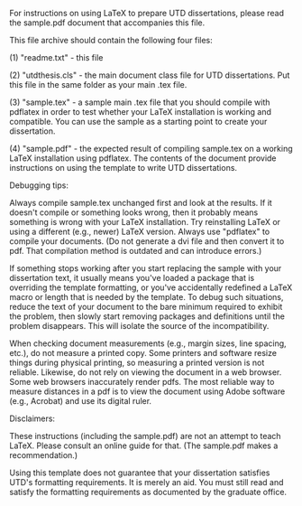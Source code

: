 For instructions on using LaTeX to prepare UTD dissertations, please read the sample.pdf document that accompanies this file.

This file archive should contain the following four files:

(1) "readme.txt" - this file

(2) "utdthesis.cls" - the main document class file for UTD dissertations.  Put this file in the same folder as your main .tex file.

(3) "sample.tex" - a sample main .tex file that you should compile with pdflatex in order to test whether your LaTeX installation is working and compatible.  You can use the sample as a starting point to create your dissertation.

(4) "sample.pdf" - the expected result of compiling sample.tex on a working LaTeX installation using pdflatex.  The contents of the document provide instructions on using the template to write UTD dissertations.


Debugging tips:

Always compile sample.tex unchanged first and look at the results.  If it doesn't compile or something looks wrong, then it probably means something is wrong with your LaTeX installation.  Try reinstalling LaTeX or using a different (e.g., newer) LaTeX version.  Always use "pdflatex" to compile your documents.  (Do not generate a dvi file and then convert it to pdf.  That compilation method is outdated and can introduce errors.)

If something stops working after you start replacing the sample with your dissertation text, it usually means you've loaded a package that is overriding the template formatting, or you've accidentally redefined a LaTeX macro or length that is needed by the template.  To debug such situations, reduce the text of your document to the bare minimum required to exhibit the problem, then slowly start removing packages and definitions until the problem disappears.  This will isolate the source of the incompatibility.

When checking document measurements (e.g., margin sizes, line spacing, etc.), do not measure a printed copy.  Some printers and software resize things during physical printing, so measuring a printed version is not reliable.  Likewise, do not rely on viewing the document in a web browser.  Some web browsers inaccurately render pdfs.  The most reliable way to measure distances in a pdf is to view the document using Adobe software (e.g., Acrobat) and use its digital ruler.


Disclaimers:

These instructions (including the sample.pdf) are not an attempt to teach LaTeX.  Please consult an online guide for that.  (The sample.pdf makes a recommendation.)

Using this template does not guarantee that your dissertation satisfies UTD's formatting requirements.  It is merely an aid.  You must still read and satisfy the formatting requirements as documented by the graduate office.
